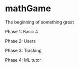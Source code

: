 # mathGame
The beginning of something great

Phase 1:
Basic 4

Phase 2:
Users

Phase 3:
Tracking

Phase 4:
ML tutor
